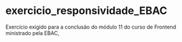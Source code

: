 # exercicio_responsividade_EBAC
Exercício exigido para a conclusão do módulo 11 do curso de Frontend ministrado pela EBAC,
